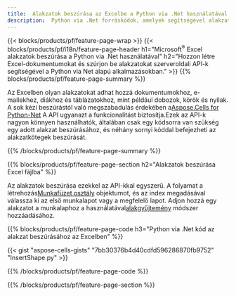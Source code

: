 ```yaml
---
title:  Alakzatok beszúrása az Excelbe a Python via .Net használatával
description:  Python via .Net forráskódok, amelyek segítségével alakzatot lehet beszúrni Microsoft Excel-fájlokba a Python via .Net Library használatával.
---
```

{{< blocks/products/pf/feature-page-wrap >}}
{{< blocks/products/pf/i18n/feature-page-header h1="Microsoft<sup>&reg;</sup> Excel alakzatok beszúrása a Python via .Net használatával" h2="Hozzon létre Excel-dokumentumokat és szúrjon be alakzatokat szerveroldali API-k segítségével a Python via Net alapú alkalmazásokban." >}}
{{% blocks/products/pf/feature-page-summary %}}

 Az Excelben olyan alakzatokat adhat hozzá dokumentumokhoz, e-mailekhez, diákhoz és táblázatokhoz, mint például dobozok, körök és nyilak. A sok kézi beszúrástól való megszabadulás érdekében a[Aspose.Cells for Python-Net](https://releases.aspose.com/cells/python-net) A API ugyanazt a funkcionalitást biztosítja.Ezek az API-k nagyon könnyen használhatók, általában csak egy kódsorra van szükség egy adott alakzat beszúrásához, és néhány sornyi kóddal befejezheti az alakzatkötegek beszúrását.

{{% /blocks/products/pf/feature-page-summary %}}

{{% blocks/products/pf/feature-page-section h2="Alakzatok beszúrása Excel fájlba" %}}

 Az alakzatok beszúrása ezekkel az API-kkal egyszerű. A folyamat a létrehozás[Munkafüzet osztály](https://reference.aspose.com/cells/python-net/aspose.cells/workbook/) objektumot, és az index megadásával válassza ki az első munkalapot vagy a megfelelő lapot. Adjon hozzá egy alakzatot a munkalaphoz a használatával[alakgyűjtemény](https://reference.aspose.com/cells/python-net/aspose.cells.drawing/shapecollection/) módszer hozzáadásához.

{{% blocks/products/pf/feature-page-code h3="Python via .Net kód az alakzat beszúrásához az Excelben" %}}

{{< gist "aspose-cells-gists" "7bb30376b4d40cdfd596286870fb9752" "InsertShape.py" >}}

{{% /blocks/products/pf/feature-page-code %}}

{{% /blocks/products/pf/feature-page-section %}}
